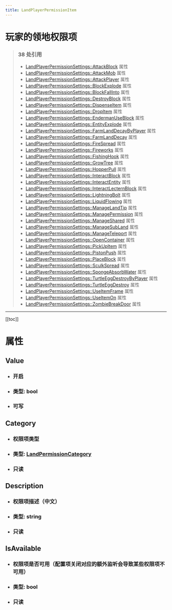 ```yaml
---
title: LandPlayerPermissionItem
---
```


# 玩家的领地权限项

> ### 38 处引用
> - [LandPlayerPermissionSettings::AttackBlock](../types/LandPlayerPermissionSettings.md#attackblock) 属性
> - [LandPlayerPermissionSettings::AttackMob](../types/LandPlayerPermissionSettings.md#attackmob) 属性
> - [LandPlayerPermissionSettings::AttackPlayer](../types/LandPlayerPermissionSettings.md#attackplayer) 属性
> - [LandPlayerPermissionSettings::BlockExplode](../types/LandPlayerPermissionSettings.md#blockexplode) 属性
> - [LandPlayerPermissionSettings::BlockFallInto](../types/LandPlayerPermissionSettings.md#blockfallinto) 属性
> - [LandPlayerPermissionSettings::DestroyBlock](../types/LandPlayerPermissionSettings.md#destroyblock) 属性
> - [LandPlayerPermissionSettings::DispenseItem](../types/LandPlayerPermissionSettings.md#dispenseitem) 属性
> - [LandPlayerPermissionSettings::DropItem](../types/LandPlayerPermissionSettings.md#dropitem) 属性
> - [LandPlayerPermissionSettings::EndermanUseBlock](../types/LandPlayerPermissionSettings.md#endermanuseblock) 属性
> - [LandPlayerPermissionSettings::EntityExplode](../types/LandPlayerPermissionSettings.md#entityexplode) 属性
> - [LandPlayerPermissionSettings::FarmLandDecayByPlayer](../types/LandPlayerPermissionSettings.md#farmlanddecaybyplayer) 属性
> - [LandPlayerPermissionSettings::FarmLandDecay](../types/LandPlayerPermissionSettings.md#farmlanddecay) 属性
> - [LandPlayerPermissionSettings::FireSpread](../types/LandPlayerPermissionSettings.md#firespread) 属性
> - [LandPlayerPermissionSettings::Fireworks](../types/LandPlayerPermissionSettings.md#fireworks) 属性
> - [LandPlayerPermissionSettings::FishingHook](../types/LandPlayerPermissionSettings.md#fishinghook) 属性
> - [LandPlayerPermissionSettings::GrowTree](../types/LandPlayerPermissionSettings.md#growtree) 属性
> - [LandPlayerPermissionSettings::HopperPull](../types/LandPlayerPermissionSettings.md#hopperpull) 属性
> - [LandPlayerPermissionSettings::InteractBlock](../types/LandPlayerPermissionSettings.md#interactblock) 属性
> - [LandPlayerPermissionSettings::InteractEntity](../types/LandPlayerPermissionSettings.md#interactentity) 属性
> - [LandPlayerPermissionSettings::InteractLecternBlock](../types/LandPlayerPermissionSettings.md#interactlecternblock) 属性
> - [LandPlayerPermissionSettings::LightningBolt](../types/LandPlayerPermissionSettings.md#lightningbolt) 属性
> - [LandPlayerPermissionSettings::LiquidFlowing](../types/LandPlayerPermissionSettings.md#liquidflowing) 属性
> - [LandPlayerPermissionSettings::ManageLandTip](../types/LandPlayerPermissionSettings.md#managelandtip) 属性
> - [LandPlayerPermissionSettings::ManagePermission](../types/LandPlayerPermissionSettings.md#managepermission) 属性
> - [LandPlayerPermissionSettings::ManageShared](../types/LandPlayerPermissionSettings.md#manageshared) 属性
> - [LandPlayerPermissionSettings::ManageSubLand](../types/LandPlayerPermissionSettings.md#managesubland) 属性
> - [LandPlayerPermissionSettings::ManageTeleport](../types/LandPlayerPermissionSettings.md#manageteleport) 属性
> - [LandPlayerPermissionSettings::OpenContainer](../types/LandPlayerPermissionSettings.md#opencontainer) 属性
> - [LandPlayerPermissionSettings::PickUpItem](../types/LandPlayerPermissionSettings.md#pickupitem) 属性
> - [LandPlayerPermissionSettings::PistonPush](../types/LandPlayerPermissionSettings.md#pistonpush) 属性
> - [LandPlayerPermissionSettings::PlaceBlock](../types/LandPlayerPermissionSettings.md#placeblock) 属性
> - [LandPlayerPermissionSettings::SculkSpread](../types/LandPlayerPermissionSettings.md#sculkspread) 属性
> - [LandPlayerPermissionSettings::SpongeAbsorbWater](../types/LandPlayerPermissionSettings.md#spongeabsorbwater) 属性
> - [LandPlayerPermissionSettings::TurtleEggDestroyByPlayer](../types/LandPlayerPermissionSettings.md#turtleeggdestroybyplayer) 属性
> - [LandPlayerPermissionSettings::TurtleEggDestroy](../types/LandPlayerPermissionSettings.md#turtleeggdestroy) 属性
> - [LandPlayerPermissionSettings::UseItemFrame](../types/LandPlayerPermissionSettings.md#useitemframe) 属性
> - [LandPlayerPermissionSettings::UseItemOn](../types/LandPlayerPermissionSettings.md#useitemon) 属性
> - [LandPlayerPermissionSettings::ZombieBreakDoor](../types/LandPlayerPermissionSettings.md#zombiebreakdoor) 属性
---

[[toc]]

# 属性
## Value
- ### 开启
- ### 类型: bool
- ### 可写
## Category
- ### 权限项类型
- ### 类型: [LandPermissionCategory](../enums/LandPermissionCategory.md)
- ### 只读
## Description
- ### 权限项描述（中文）
- ### 类型: string
- ### 只读
## IsAvailable
- ### 权限项是否可用（配置项关闭对应的额外监听会导致某些权限项不可用）
- ### 类型: bool
- ### 只读